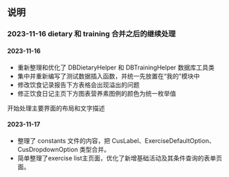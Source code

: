 ## 说明

### 2023-11-16 dietary 和 training 合并之后的继续处理

#### 2023-11-16

- 重新整理和优化了 DBDietaryHelper 和 DBTrainingHelper 数据库工具类
- 集中并重新编写了测试数据插入函数，并统一先放置在“我的”模块中
- 修改饮食记录报告下方表格会出现溢出的问题
- 修正饮食日记主页下方图表营养素图例的颜色为统一枚举值

开始处理主要界面的布局和文字描述

#### 2023-11-17

- 整理了 constants 文件的内容，把 CusLabel、ExerciseDefaultOption、CusDropdownOption 类型合并。
- 简单整理了exercise list主页面，优化了新增基础活动及其条件查询的表单页面。